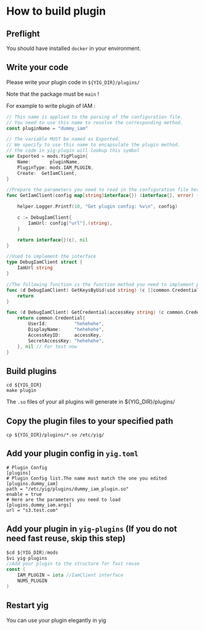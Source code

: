 # How to build plugin

## Preflight

You should have installed `docker` in your environment.

## Write your code

Please write your plugin code in `${YIG_DIR}/plugins/`

Note that the package must be `main` !

For example to write plugin of IAM :
```go
// This name is applied to the parsing of the configuration file.
// You need to use this name to resolve the corresponding method.
const pluginName = "dummy_iam"

// The variable MUST be named as Exported.
// We specify to use this name to encapsulate the plugin method.
// the code in yig-plugin will lookup this symbol
var Exported = mods.YigPlugin{
	Name:       pluginName,
	PluginType: mods.IAM_PLUGIN,
	Create:  GetIamClient,
}

//Prepare the parameters you need to read in the configuration file here.
func GetIamClient(config map[string]interface{}) (interface{}, error) {

	helper.Logger.Printf(10, "Get plugin config: %v\n", config)

	c := DebugIamClient{
		IamUrl: config["url"].(string),
	}

	return interface{}(c), nil
}

//Used to implement the interface
type DebugIamClient struct {
	IamUrl string
}

//The following function is the function method you need to implement plug-in
func (d DebugIamClient) GetKeysByUid(uid string) (c []common.Credential, err error) {
	return
}

func (d DebugIamClient) GetCredential(accessKey string) (c common.Credential, err error) {
	return common.Credential{
		UserId:          "hehehehe",
		DisplayName:     "hehehehe",
		AccessKeyID:     accessKey,
		SecretAccessKey: "hehehehe",
	}, nil // For test now
}
```

## Build plugins

```
cd ${YIG_DIR}
make plugin
```

The `.so` files of your all plugins will generate in ${YIG_DIR}/plugins/

## Copy the plugin files to your specified path

```
cp ${YIG_DIR}/plugins/*.so /etc/yig/
```

## Add your plugin config in `yig.toml`

```
# Plugin Config
[plugins]
# Plugin Config list.The name must match the one you edited
[plugins.dummy_iam]
path = "/etc/yig/plugins/dummy_iam_plugin.so"
enable = true
# Here are the parameters you need to load
[plugins.dummy_iam.args]
url = "s3.test.com"
```
## Add your plugin in `yig-plugins` (If you do not need fast reuse, skip this step)
```go
$cd ${YIG_DIR}/mods
$vi yig-plugins
//Add your plugin to the structure for fast reuse
const (
	IAM_PLUGIN = iota //IamClient interface
	NUMS_PLUGIN
)
```

## Restart yig
You can use your plugin elegantly in yig
